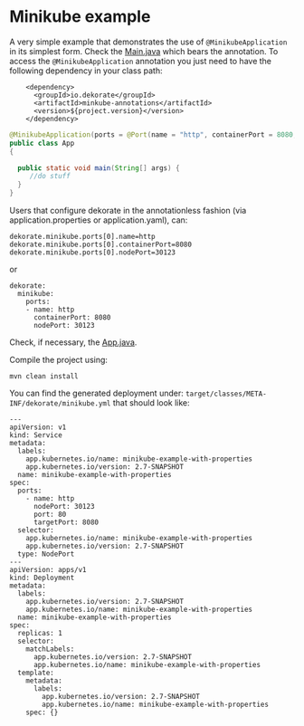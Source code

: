 # Minikube example

A very simple example that demonstrates the use of `@MinikubeApplication` in its simplest form.
Check the [Main.java](src/main/java/io/dekorate/example/App.java) which bears the annotation.
To access the `@MinikubeApplication` annotation you just need to have the following dependency in your
class path:

```
    <dependency>
      <groupId>io.dekorate</groupId>
      <artifactId>minkube-annotations</artifactId>
      <version>${project.version}</version>
    </dependency>  
```
```java
@MinikubeApplication(ports = @Port(name = "http", containerPort = 8080, nodePort=30123))
public class App
{

  public static void main(String[] args) {
     //do stuff
  }
}
```

Users that configure dekorate in the annotationless fashion (via application.properties or application.yaml), can:

```
dekorate.minikube.ports[0].name=http
dekorate.minikube.ports[0].containerPort=8080
dekorate.minikube.ports[0].nodePort=30123
```

or

```
dekorate:
  minikube:
    ports: 
    - name: http
      containerPort: 8080
      nodePort: 30123
```


Check, if necessary, the [App.java](src/main/java/io/dekorate/example/App.java).

Compile the project using:

    mvn clean install

You can find the generated deployment under: `target/classes/META-INF/dekorate/minikube.yml` that should look like:

```
---
apiVersion: v1
kind: Service
metadata:
  labels:
    app.kubernetes.io/name: minikube-example-with-properties
    app.kubernetes.io/version: 2.7-SNAPSHOT
  name: minikube-example-with-properties
spec:
  ports:
    - name: http
      nodePort: 30123
      port: 80
      targetPort: 8080
  selector:
    app.kubernetes.io/name: minikube-example-with-properties
    app.kubernetes.io/version: 2.7-SNAPSHOT
  type: NodePort
---
apiVersion: apps/v1
kind: Deployment
metadata:
  labels:
    app.kubernetes.io/version: 2.7-SNAPSHOT
    app.kubernetes.io/name: minikube-example-with-properties
  name: minikube-example-with-properties
spec:
  replicas: 1
  selector:
    matchLabels:
      app.kubernetes.io/version: 2.7-SNAPSHOT
      app.kubernetes.io/name: minikube-example-with-properties
  template:
    metadata:
      labels:
        app.kubernetes.io/version: 2.7-SNAPSHOT
        app.kubernetes.io/name: minikube-example-with-properties
    spec: {}

```


